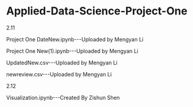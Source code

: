 # Applied-Data-Science-Project-One
2.11

Project One DateNew.ipynb---Uploaded by Mengyan Li

Project One New(1).ipynb---Uploaded by Mengyan Li

UpdatedNew.csv---Uploaded by Mengyan Li

newreview.csv---Uploaded by Mengyan Li


2.12 

Visualization.ipynb---Created By Zishun Shen